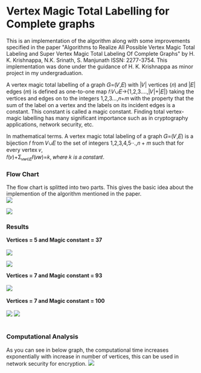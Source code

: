# Vertex Magic Total Labelling for Complete graphs
This is an implementation of the algorithm along with some improvements specified in the paper "Algorithms to Realize All Possible Vertex Magic Total Labeling and Super Vertex Magic Total Labeling Of Complete Graphs" by H. K. Krishnappa, N.K. Srinath, S. Manjunath ISSN: 2277-3754.
This implementation was done under the guidance of H. K. Krishnappa as minor project in my undergraduation.

A vertex magic total labelling of a graph 𝐺=(𝑉,𝐸) with |𝑉| vertices (𝑛) and |𝐸| edges (𝑚) is defined as one-to-one map 𝑓:𝑉∪𝐸→{1,2,3….,|𝑉|+|𝐸|} taking the vertices and edges on to the integers 1,2,3…,𝑛+𝑚 with the property that the sum of the label on a vertex and the labels on its incident edges is a constant. This constant is called a magic constant. Finding total vertex-magic labelling has many significant importance such as in cryptography applications, network security, etc.

In mathematical terms.
A vertex magic total labeling of a graph 𝐺=(𝑉,𝐸) is a bijection 𝑓 from 𝑉∪𝐸 to the set of integers 1,2,3,4,5··.,𝑛 + 𝑚 such that for every vertex 𝑣, <br/>
𝑓(𝑣)+Σ<sub>𝑣𝑤∈𝐸</sub>𝑓(𝑣𝑤)=𝑘, 𝑤ℎ𝑒𝑟𝑒 𝑘 𝑖𝑠 𝑎 𝑐𝑜𝑛𝑠𝑡𝑎𝑛𝑡.
### Flow Chart
The flow chart is splitted into two parts. This gives the basic idea about the implemention of the algorithm mentioned in the paper.<br/>
<img src="https://raw.githubusercontent.com/spramodchandra/Vertex-Magic-Total-Labelling-for-Complete-graphs/master/images/Flowchart_1.png"/>
<br/>

<img src="https://raw.githubusercontent.com/spramodchandra/Vertex-Magic-Total-Labelling-for-Complete-graphs/master/images/Flowchart_2.png"/>

### Results
<b>Vertices = 5 and Magic constant = 37</b><br/><br/>
<img src="https://raw.githubusercontent.com/spramodchandra/Vertex-Magic-Total-Labelling-for-Complete-graphs/master/images/n5k37_1.jpg"/>

<img src="https://raw.githubusercontent.com/spramodchandra/Vertex-Magic-Total-Labelling-for-Complete-graphs/master/images/n5k37_2.jpg"/>
<br/>

<b>Vertices = 7 and Magic constant = 93</b><br/><br/>
<img src="https://raw.githubusercontent.com/spramodchandra/Vertex-Magic-Total-Labelling-for-Complete-graphs/master/images/n7k93.png"/>
<br/>
<br/>
<b>Vertices = 7 and Magic constant = 100</b><br/><br/>
<img src="https://raw.githubusercontent.com/spramodchandra/Vertex-Magic-Total-Labelling-for-Complete-graphs/master/images/n7k100_1.jpg"/>
<img src="https://raw.githubusercontent.com/spramodchandra/Vertex-Magic-Total-Labelling-for-Complete-graphs/master/images/n7k100_2.jpg"/>
<br/>
<br/>

### Computational Analysis
As you can see in below graph, the computational time increases exponentially with increase in number of vertices, this can be used in network security for encryption.
<img src="https://raw.githubusercontent.com/spramodchandra/Vertex-Magic-Total-Labelling-for-Complete-graphs/master/images/analysis.png"/>
